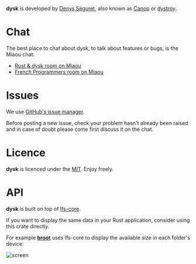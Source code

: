 
**dysk** is developed by [Denys Séguret](https://twitter.com/DenysSeguret), also known as [Canop](https://github.com/Canop) or [dystroy](https://dystroy.org).

# Chat

The best place to chat about dysk, to talk about features or bugs, is the Miaou chat.

* [Rust & dysk room on Miaou](https://miaou.dystroy.org/3490?rust)
* [French Programmers room on Miaou](https://miaou.dystroy.org/3)

# Issues

We use [GitHub's issue manager](https://github.com/Canop/lfs/issues).

Before posting a new issue, check your problem hasn't already been raised and in case of doubt please come first discuss it on the chat.

# Licence

**dysk** is licenced under the [MIT](https://raw.githubusercontent.com/Canop/lfs/master/LICENSE). Enjoy freely.

# API

**dysk** is built on top of [lfs-core](https://docs.rs/lfs-core/).

If you want to display the same data in your Rust application, consider using this crate directly.

For example **[broot](https://dystroy.org/broot)** uses lfs-core to display the available size in each folder's device:

![screen](img/broot-w.png)
